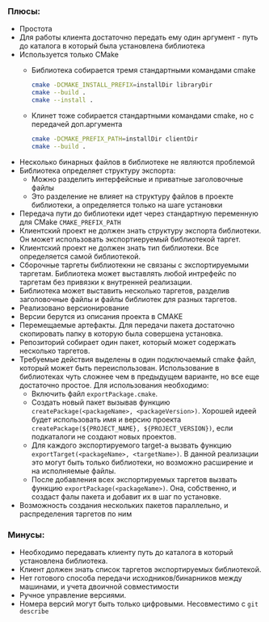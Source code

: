 ### Плюсы:
- Простота
- Для работы клиента достаточно передать ему один аргумент - путь до каталога в который была установлена библиотека
- Используется только CMake
    - Библиотека собирается тремя стандартными командами cmake

        ```sh
        cmake -DCMAKE_INSTALL_PREFIX=installDir libraryDir
        cmake --build .
        cmake --install .
        ```
    - Клинет тоже собирается стандартными командами cmake, но с передачей доп.аргумента

        ```sh
        cmake -DCMAKE_PREFIX_PATH=installDir clientDir
        cmake --build .
        ```
- Несколько бинарных файлов в библиотеке не являются проблемой
- Библиотека определяет структуру экспорта:
    - Можно разделить интерфейсные и приватные заголовочные файлы
    - Это разделение не влияет на структуру файлов в проекте библиотеки, а определяется только на шаге установки
- Передача пути до библиотеки идет через стандартную переменную для CMake `CMAKE_PREFIX_PATH`
- Клиентский проект не должен знать структуру экспорта библиотеки. Он может использовать экспортиеруемый библиотекой таргет.
- Клиентский проект не должен знать тип библиотеки. Все определяется самой библиотекой.
- Сборочные таргеты библиотекни не связаны с экспортируемыми таргетам. Библиотека может выставлять любой интрефейс по таргетам без привязки к внутренней реализации.
- Библиотека может выставить несколько таргетов, разделив заголовочные файлы и файлы библиотек для разных таргетов.
- Реализовано версионирование
- Версии берутся из описания проекта в CMAKE
- Перемещаемые артефакты. Для передачи пакета достаточно скопировать папку в которую была совершена установка.
- Репозиторий собирает один пакет, который может содержать несколько таргетов.
- Требуемые действия выделены в один подключаемый cmake файл, который может быть переиспользован.
    Использование в библиотеках чуть сложнее чем в предыдущем варианте, но все еще достаточно простое. 
    Для использования необходимо:
    - Включить файл `exportPackage.cmake`.
    - Создать новый пакет вызывав функцию `createPackage(<packageName>, <packageVersion>)`.
        Хорошей идеей будет использовать имя и версию проекта `createPackage(${PROJECT_NAME}, ${PROJECT_VERSION})`, если подкаталоги не создают новых проектов.
    - Для каждого экспортируемого target-а вызвать функцию `exportTarget(<packageName>, <targetName>)`. В данной реализации это могут быть только библиотеки, но возможно расширение и на исполняемые файлы.
    - После добавления всех экспортируемых таргетов вызвать функцию `exportPackage(<packageName>)`. Она, собственно, и создаст фалы пакета и добавит их в шаг по установке.
- Возможность создания нескольких пакетов параллельно, и распределения таргетов по ним    

### Минусы:
- Необходимо передавать клиенту путь до каталога в который установлена библиотека.
- Клиент должен знать список таргетов экспортируемых библиотекой.
- Нет готового способа передачи исходников/бинарников между машинами, и учета двоичной совместимости
- Ручное управление версиями.
- Номера версий могут быть только цифровыми. Несовместимо с `git describe`
